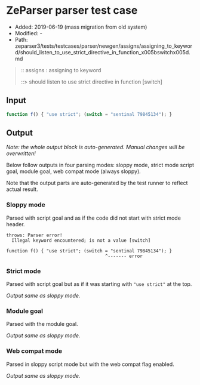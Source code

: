 # ZeParser parser test case

- Added: 2019-06-19 (mass migration from old system)
- Modified: -
- Path: zeparser3/tests/testcases/parser/newgen/assigns/assigning_to_keyword/should_listen_to_use_strict_directive_in_function_x005bswitchx005d.md

> :: assigns : assigning to keyword
>
> ::> should listen to use strict directive in function [switch]

## Input

`````js
function f() { "use strict"; (switch = "sentinal 79845134"); }
`````

## Output

_Note: the whole output block is auto-generated. Manual changes will be overwritten!_

Below follow outputs in four parsing modes: sloppy mode, strict mode script goal, module goal, web compat mode (always sloppy).

Note that the output parts are auto-generated by the test runner to reflect actual result.

### Sloppy mode

Parsed with script goal and as if the code did not start with strict mode header.

`````
throws: Parser error!
  Illegal keyword encountered; is not a value [switch]

function f() { "use strict"; (switch = "sentinal 79845134"); }
                                     ^------- error
`````

### Strict mode

Parsed with script goal but as if it was starting with `"use strict"` at the top.

_Output same as sloppy mode._

### Module goal

Parsed with the module goal.

_Output same as sloppy mode._

### Web compat mode

Parsed in sloppy script mode but with the web compat flag enabled.

_Output same as sloppy mode._
